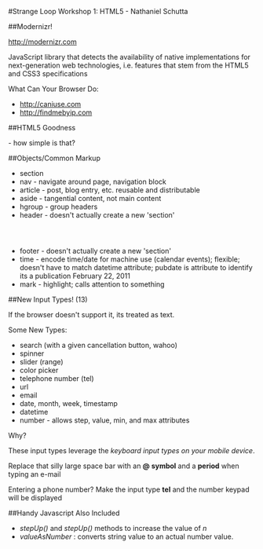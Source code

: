 
#Strange Loop Workshop 1: HTML5 - Nathaniel Schutta

##Modernizr!

http://modernizr.com

JavaScript library that detects the availability of native implementations for next-generation web technologies, i.e. features that stem from the HTML5 and CSS3 specifications
    
What Can Your Browser Do:

* http://caniuse.com
* http://findmebyip.com


##HTML5 Goodness
 <!DOCTYPE HTML> - how simple is that?


##Objects/Common Markup

* section
* nav - navigate around page, navigation block
* article - post, blog entry, etc. reusable and distributable
* aside - tangential content, not main content
* hgroup - group headers
* header - doesn't actually create a new 'section' <header></header>
* footer - doesn't actually create a new 'section' <footer></footer>
* time - encode time/date for machine use (calendar events); flexible; doesn't have to match datetime attribute; pubdate is attribute to identify its a publication  <time datetime="2011-02-22" pubdate>February 22, 2011</time>
* mark - highlight; calls attention to something


##New Input Types! (13)

If the browser doesn't support it, its treated as text.

Some New Types:

* search (with a given cancellation button, wahoo)
* spinner
* slider (range)
* color picker
* telephone number (tel)
* url
* email
* date, month, week, timestamp
* datetime
* number - allows step, value, min, and max attributes

Why?

These input types leverage the _keyboard input types on your mobile device_.

Replace that silly large space bar with an **@ symbol** and a **period**  when typing an e-mail

Entering a phone number?  Make the input type **tel** and the number keypad will be displayed

##Handy Javascript Also Included

* _stepUp()_ and _stepUp()_ methods to increase the value of _n_
* _valueAsNumber_ : converts string value to an actual number value.